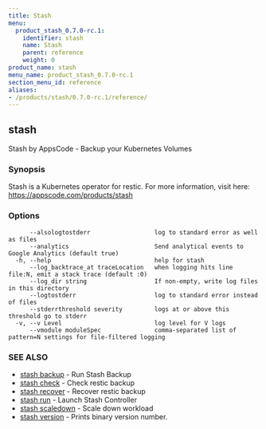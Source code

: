 ```yaml
---
title: Stash
menu:
  product_stash_0.7.0-rc.1:
    identifier: stash
    name: Stash
    parent: reference
    weight: 0
product_name: stash
menu_name: product_stash_0.7.0-rc.1
section_menu_id: reference
aliases:
- /products/stash/0.7.0-rc.1/reference/
---
```


## stash

Stash by AppsCode - Backup your Kubernetes Volumes

### Synopsis

Stash is a Kubernetes operator for restic. For more information, visit here: https://appscode.com/products/stash

### Options

```
      --alsologtostderr                  log to standard error as well as files
      --analytics                        Send analytical events to Google Analytics (default true)
  -h, --help                             help for stash
      --log_backtrace_at traceLocation   when logging hits line file:N, emit a stack trace (default :0)
      --log_dir string                   If non-empty, write log files in this directory
      --logtostderr                      log to standard error instead of files
      --stderrthreshold severity         logs at or above this threshold go to stderr
  -v, --v Level                          log level for V logs
      --vmodule moduleSpec               comma-separated list of pattern=N settings for file-filtered logging
```

### SEE ALSO

* [stash backup](/products/stash/0.7.0-rc.1/reference/stash_backup)	 - Run Stash Backup
* [stash check](/products/stash/0.7.0-rc.1/reference/stash_check)	 - Check restic backup
* [stash recover](/products/stash/0.7.0-rc.1/reference/stash_recover)	 - Recover restic backup
* [stash run](/products/stash/0.7.0-rc.1/reference/stash_run)	 - Launch Stash Controller
* [stash scaledown](/products/stash/0.7.0-rc.1/reference/stash_scaledown)	 - Scale down workload
* [stash version](/products/stash/0.7.0-rc.1/reference/stash_version)	 - Prints binary version number.

